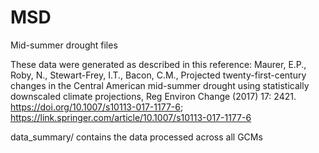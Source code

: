 # MSD
Mid-summer drought files

These data were generated as described in this reference:
Maurer, E.P., Roby, N., Stewart-Frey, I.T., Bacon, C.M., Projected twenty-first-century changes in the Central American mid-summer drought using statistically downscaled climate projections, Reg Environ Change (2017) 17: 2421. https://doi.org/10.1007/s10113-017-1177-6; https://link.springer.com/article/10.1007/s10113-017-1177-6


data_summary/ contains the data processed across all GCMs
